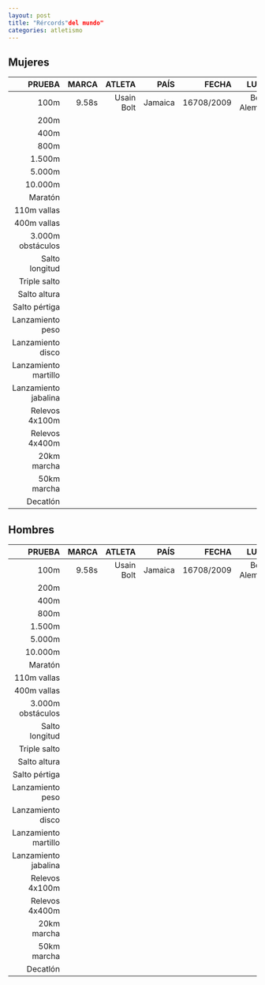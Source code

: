 ```yaml
---
layout: post
title: "Rércords"del mundo"
categories: atletismo
---
```


## Mujeres

|PRUEBA|MARCA|ATLETA|PAÍS|FECHA|LUGAR|VÍDEO|
|-------:|------:|-------:|-----:|------:|------:|------:|
|100m|9.58s  | Usain Bolt|Jamaica|16708/2009|Berlín, Alemania| |
|200m|         |         |      |       |       |        |   
|400m|         |         |      |       |       |        | 
|800m|         |         |      |       |       |        | 
|1.500m|         |         |      |       |       |        | 
|5.000m|         |         |      |       |       |        | 
|10.000m|         |         |      |       |       |        | 
|Maratón|         |         |      |       |       |        | 
|110m vallas|         |         |      |       |       |        | 
|400m vallas|         |         |      |       |       |        | 
|3.000m obstáculos|         |         |      |       |       |        | 
|Salto longitud|         |         |      |       |       |        | 
|Triple salto|         |         |      |       |       |        | 
|Salto altura|         |         |      |       |       |        | 
|Salto pértiga|         |         |      |       |       |        | 
|Lanzamiento peso|         |         |      |       |       |        | 
|Lanzamiento disco|         |         |      |       |       |        | 
|Lanzamiento martillo|         |         |      |       |       |        | 
|Lanzamiento jabalina|         |         |      |       |       |        | 
|Relevos 4x100m|         |         |      |       |       |        | 
|Relevos 4x400m|         |         |      |       |       |        | 
|20km marcha|         |         |      |       |       |        | 
|50km marcha|         |         |      |       |       |        | 
|Decatlón|         |         |      |       |       |     |

## Hombres

|PRUEBA|MARCA|ATLETA|PAÍS|FECHA|LUGAR|VÍDEO|
|-------:|------:|-------:|-----:|------:|------:|------:|
|100m|9.58s  | Usain Bolt|Jamaica|16708/2009|Berlín, Alemania| |
|200m|         |         |      |       |       |        |   
|400m|         |         |      |       |       |        | 
|800m|         |         |      |       |       |        | 
|1.500m|         |         |      |       |       |        | 
|5.000m|         |         |      |       |       |        | 
|10.000m|         |         |      |       |       |        | 
|Maratón|         |         |      |       |       |        | 
|110m vallas|         |         |      |       |       |        | 
|400m vallas|         |         |      |       |       |        | 
|3.000m obstáculos|         |         |      |       |       |        | 
|Salto longitud|         |         |      |       |       |        | 
|Triple salto|         |         |      |       |       |        | 
|Salto altura|         |         |      |       |       |        | 
|Salto pértiga|         |         |      |       |       |        | 
|Lanzamiento peso|         |         |      |       |       |        | 
|Lanzamiento disco|         |         |      |       |       |        | 
|Lanzamiento martillo|         |         |      |       |       |        | 
|Lanzamiento jabalina|         |         |      |       |       |        | 
|Relevos 4x100m|         |         |      |       |       |        | 
|Relevos 4x400m|         |         |      |       |       |        | 
|20km marcha|         |         |      |       |       |        | 
|50km marcha|         |         |      |       |       |        | 
|Decatlón|         |         |      |       |       |     |
